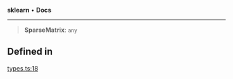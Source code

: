 **sklearn** • **Docs**

***

> **SparseMatrix**: `any`

## Defined in

[types.ts:18](https://github.com/transitive-bullshit/scikit-learn-ts/blob/0c1bb72d9c175bd83cea17bef83f84e3230eb739/packages/sklearn/src/types.ts#L18)
